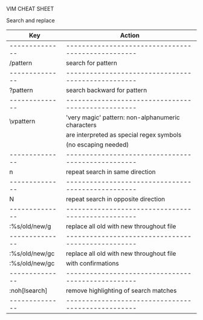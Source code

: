 VIM CHEAT SHEET

Search and replace

| Key            | Action                                             |
| -------------- | -------------------------------------------------- |
| -------------- | -------------------------------------------------- |
| /pattern       | search for pattern                                 |
| -------------- | -------------------------------------------------- |
| ?pattern       | search backward for pattern                        |
| -------------- | -------------------------------------------------- |
| \vpattern      | 'very magic' pattern: non-alphanumeric characters  |
|                | are interpreted as special regex symbols           |
|                | (no escaping needed)                               |
| -------------- | -------------------------------------------------- |
| n              | repeat search in same direction                    |
| -------------- | -------------------------------------------------- |
| N              | repeat search in opposite direction                |
| -------------- | -------------------------------------------------- |
| :%s/old/new/g  | replace all old with new throughout file           |
| -------------- | -------------------------------------------------- |
| :%s/old/new/gc | replace all old with new throughout file           |
| :%s/old/new/gc | with confirmations                                 |
| -------------- | -------------------------------------------------- |
| :noh[lsearch]  | remove highlighting of search matches              |
| -------------- | -------------------------------------------------- |
